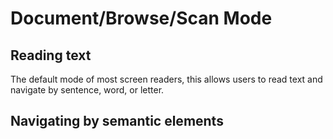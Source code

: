 # Document/Browse/Scan Mode

## Reading text

The default mode of most screen readers, this allows users to read text and navigate by sentence, word, or letter.

## Navigating by semantic elements

